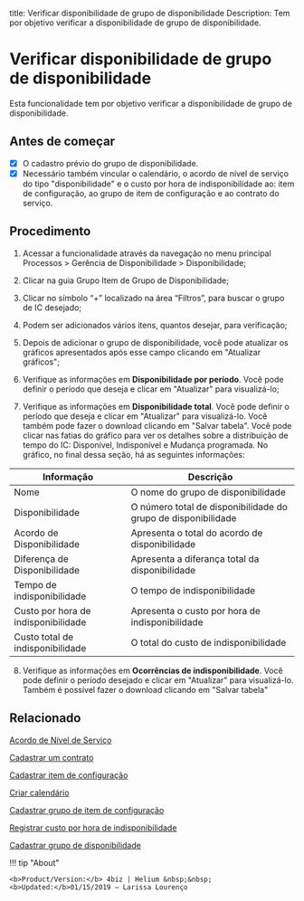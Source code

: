 title: Verificar disponibilidade de grupo de disponibilidade
Description: Tem por objetivo verificar a disponibilidade de grupo de disponibilidade.
# Verificar disponibilidade de grupo de disponibilidade

Esta funcionalidade tem por objetivo verificar a disponibilidade de grupo de disponibilidade.

Antes de começar
--------------------

- [x] O cadastro prévio do grupo de disponibilidade.  
- [x] Necessário também vincular o calendário, o acordo de nível de serviço do tipo "disponibilidade" e o custo por hora de indisponibilidade ao: item de configuração, ao grupo de item de configuração e ao contrato do serviço.

Procedimento
----------------

1.  Acessar a funcionalidade através da navegação no menu principal Processos \>
    Gerência de Disponibilidade \> Disponibilidade;

2.  Clicar na guia Grupo Item de Grupo de Disponibilidade;

3.  Clicar no símbolo “+” localizado na área “Filtros”, para buscar o grupo de
    IC desejado;

4.  Podem ser adicionados vários itens, quantos desejar, para verificação;

5.  Depois de adicionar o grupo de disponibilidade, você pode atualizar os gráficos apresentados após esse campo clicando em "Atualizar gráficos";

6.  Verifique as informações em **Disponibilidade por período**. Você pode definir o período que deseja e clicar em "Atualizar" para visualizá-lo;

7.  Verifique as informações em **Disponibilidade total**. Você pode definir o período que deseja e clicar em "Atualizar" para visualizá-lo. Você também pode fazer o download clicando em "Salvar tabela". Você pode clicar nas fatias do gráfico para ver os detalhes sobre a distribuição de tempo do IC: Disponível, Indisponível e Mudança programada. No gráfico, no final dessa seção, há as seguintes informações:

|Informação|Descrição|
|-----------|-----------|
|Nome|O nome do grupo de disponibilidade|
|Disponibilidade|O número total de disponibilidade do grupo de disponibilidade|
|Acordo de Disponibilidade|Apresenta o total do acordo de disponibilidade|
|Diferença de Disponibilidade|Apresenta a diferança total da disponibilidade|
|Tempo de indisponibilidade|O tempo de indisponibilidade|
|Custo por hora de indisponibilidade|Apresenta o custo por hora de indisponibilidade|
|Custo total de indisponibilidade|O total do custo de indisponibilidade|

8.  Verifique as informações em **Ocorrências de indisponibilidade**. Você pode definir o período desejado e clicar em "Atualizar" para visualizá-lo. Também é possível fazer o download clicando em "Salvar tabela"

Relacionado
----------------

[Acordo de Nível de Serviço](/pt-br/4biz-helium/processes/service-level/use/service-level-agreement.html)

[Cadastrar um contrato](/pt-br/4biz-helium/additional-features/contract-management/use/register-contract.html)

[Cadastrar item de configuração](/pt-br/4biz-helium/processes/configuration/use/register-CI.html)

[Criar calendário](/pt-br/4biz-helium/platform-administration/time/create-calendar.html)

[Cadastrar grupo de item de configuração](/pt-br/4biz-helium/processes/configuration/configuration/register-configuration-item-group.html)

[Registrar custo por hora de indisponibilidade](/pt-br/4biz-helium/processes/configuration/use/cost-per-hour-unavailability.html)

[Cadastrar grupo de disponibilidade](/pt-br/4biz-helium/processes/availability/configuration/register-availability-group.html)

!!! tip "About"

    <b>Product/Version:</b> 4biz | Helium &nbsp;&nbsp;
    <b>Updated:</b>01/15/2019 – Larissa Lourenço
